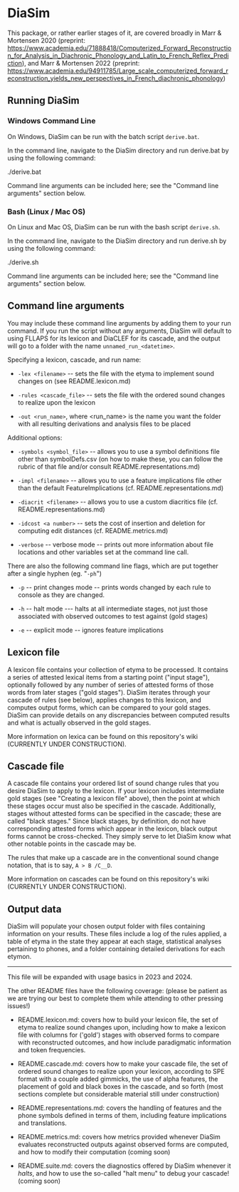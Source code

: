 # DiaSim

This package, or rather earlier stages of it, are covered broadly in Marr & Mortensen 2020 (preprint: <https://www.academia.edu/71888418/Computerized_Forward_Reconstruction_for_Analysis_in_Diachronic_Phonology_and_Latin_to_French_Reflex_Prediction>), and Marr & Mortensen 2022 (preprint: <https://www.academia.edu/94911785/Large_scale_computerized_forward_reconstruction_yields_new_perspectives_in_French_diachronic_phonology>)

## Running DiaSim

### Windows Command Line

On Windows, DiaSim can be run with the batch script `derive.bat`.

In the command line, navigate to the DiaSim directory and run derive.bat by using the following command:

 ./derive.bat

Command line arguments can be included here; see the "Command line arguments" section below.

### Bash (Linux / Mac OS)

On Linux and Mac OS, DiaSim can be run with the bash script `derive.sh`.

In the command line, navigate to the DiaSim directory and run derive.sh by using the following command:

 ./derive.sh

Command line arguments can be included here; see the "Command line arguments" section below.

## Command line arguments

You may include these command line arguments by adding them to your run command. If you run the script without any arguments, DiaSim will default to using FLLAPS for its lexicon and DiaCLEF for its cascade, and the output will go to a folder with the name `unnamed_run_<datetime>`.

Specifying a lexicon, cascade, and run name:

- `-lex <filename>` -- sets the file with the etyma to implement sound changes on (see README.lexicon.md)
  
- `-rules <cascade_file>` -- sets the file with the ordered sound changes to realize upon the lexicon

- `-out <run_name>`, where <run_name> is the name you want the folder with all resulting derivations and analysis files to be placed

Additional options:

- `-symbols <symbol_file>`  -- allows you to use a symbol definitions file other than symbolDefs.csv (on how to make these, you can follow the rubric of that file and/or consult README.representations.md)
  
- `-impl <filename>` -- allows you to use a feature implications file other than the default FeatureImplications (cf. README.representations.md)
  
- `-diacrit <filename>` -- allows you to use a custom diacritics file (cf. README.representations.md)
  
- `-idcost <a number>` -- sets the cost of insertion and deletion for computing edit distances (cf. README.metrics.md)

- `-verbose` -- verbose mode -- prints out more information about file locations and other variables set at the command line call.

There are also the following command line flags, which are put together after a single hyphen (eg. "`-ph`")
  
- `-p` -- print changes mode -- prints words changed by each rule to console as they are changed.
  
- `-h` -- halt mode --- halts at all intermediate stages, not just those associated with observed outcomes to test against (gold stages)
  
- `-e` -- explicit mode -- ignores feature implications

## Lexicon file

A lexicon file contains your collection of etyma to be processed. It contains a series of attested lexical items from a starting point ("input stage"), optionally followed by any number of series of attested forms of those words from later stages ("gold stages"). DiaSim iterates through your cascade of rules (see below), applies changes to this lexicon, and computes output forms, which can be compared to your gold stages. DiaSim can provide details on any discrepancies between computed results and what is actually observed in the gold stages.

More information on lexica can be found on this repository's wiki (CURRENTLY UNDER CONSTRUCTION).

## Cascade file

A cascade file contains your ordered list of sound change rules that you desire DiaSim to apply to the lexicon. If your lexicon includes intermediate gold stages (see "Creating a lexicon file" above), then the point at which these stages occur must also be specified in the cascade. Additionally, stages without attested forms can be specified in the cascade; these are called "black stages." Since black stages, by definition, do not have corresponding attested forms which appear in the lexicon, black output forms cannot be cross-checked. They simply serve to let DiaSim know what other notable points in the cascade may be.

The rules that make up a cascade are in the conventional sound change notation, that is to say, `A > B /C__D`.

More information on cascades can be found on this repository's wiki (CURRENTLY UNDER CONSTRUCTION).

## Output data

DiaSim will populate your chosen output folder with files containing information on your results. These files include a log of the rules applied, a table of etyma in the state they appear at each stage, statistical analyses pertaining to phones, and a folder containing detailed derivations for each etymon.

---

This file will be expanded with usage basics in 2023 and 2024.

The other README files have the following coverage: (please be patient as we are trying our best to complete them while attending to other pressing issues!)

- README.lexicon.md: covers how to build your lexicon file, the set of etyma to realize sound changes upon, including how to make a lexicon file with columns for ('gold') stages with observed forms to compare with reconstructed outcomes, and how include paradigmatic information and token frequencies.

- README.cascade.md: covers how to make your cascade file, the set of ordered sound changes to realize upon your lexicon, according to SPE format with a couple added gimmicks, the use of alpha features, the placement of gold and black boxes in the cascade, and so forth (most sections complete but considerable material still under construction)
  
- README.representations.md: covers the handling of features and the phone symbols defined in terms of them, including feature implications and translations.

- README.metrics.md: covers how metrics provided whenever DiaSim evaluates reconstructed outputs against observed forms are computed, and how to modify their computation (coming soon)

- README.suite.md: covers the diagnostics offered by DiaSim whenever it *halts*, and how to use the so-called "halt menu" to debug your cascade! (coming soon)
